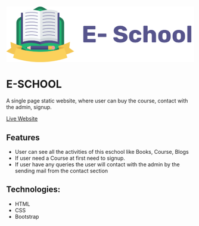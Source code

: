 
![alt text](images/ICON/Logo.png)


# E-SCHOOL
A single page static website, where user can buy the course, contact with the admin, signup.


[Live Website](https://iqbal-dev.github.io/e-school/) 

## Features
- User can see all the activities of this eschool like Books, Course, Blogs
- If user need a Course at first need to signup.
- If user have any queries the user will contact with the admin by the sending mail from the contact section
## Technologies:

- HTML
- CSS
- Bootstrap
